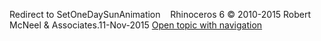 ---
---

Redirect to SetOneDaySunAnimation&#160;
&#160;
Rhinoceros 6 © 2010-2015 Robert McNeel &amp; Associates.11-Nov-2015
 [Open topic with navigation](setonedaysunanimation.html) 

